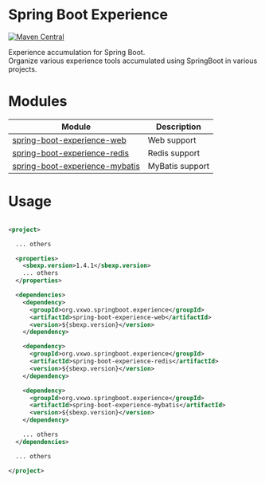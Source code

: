 # Spring Boot Experience
[![Maven Central](https://maven-badges.herokuapp.com/maven-central/org.vxwo.springboot.experience/spring-boot-experience/badge.svg)](https://maven-badges.herokuapp.com/maven-central/org.vxwo.springboot.experience/spring-boot-experience)

Experience accumulation for Spring Boot.  
Organize various experience tools accumulated using SpringBoot in various projects.

# Modules

| **Module**                                                                 | **Description** |
|----------------------------------------------------------------------------|-----------------|
| [spring-boot-experience-web](spring-boot-experience-web/README.md)         | Web support     |
| [spring-boot-experience-redis](spring-boot-experience-redis/README.md)     | Redis support   |
| [spring-boot-experience-mybatis](spring-boot-experience-mybatis/README.md) | MyBatis support |

# Usage

```xml

<project>

  ... others

  <properties>
    <sbexp.version>1.4.1</sbexp.version>
    ... others
  </properties>

  <dependencies>
    <dependency>
      <groupId>org.vxwo.springboot.experience</groupId>
      <artifactId>spring-boot-experience-web</artifactId>
      <version>${sbexp.version}</version>
    </dependency>

    <dependency>
      <groupId>org.vxwo.springboot.experience</groupId>
      <artifactId>spring-boot-experience-redis</artifactId>
      <version>${sbexp.version}</version>
    </dependency>

    <dependency>
      <groupId>org.vxwo.springboot.experience</groupId>
      <artifactId>spring-boot-experience-mybatis</artifactId>
      <version>${sbexp.version}</version>
    </dependency>

    ... others
  </dependencies>

  ... others

</project>

```
